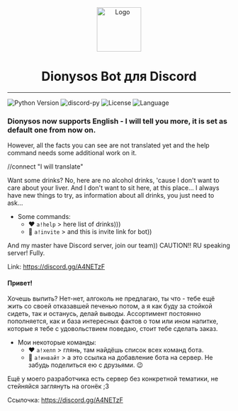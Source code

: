 <div align='center'>
    <img src="https://cdn.discordapp.com/avatars/799606526817730590/ef9bc6a60a02b4d0f655eea9e0dbf126.png" alt="Logo" width="100" height="100">
    <h1>Dionysos Bot для Discord</h1>
</div>

___

![Python Version](https://img.shields.io/badge/python_>%3D-3.8.3-green) ![discord-py](https://img.shields.io/badge/discord.py-1.5.1[upto]1.7.1-blue)
![License](https://img.shields.io/badge/license-MIT-green)
![Language](https://img.shields.io/badge/language-ENG|RUS-green)

### Dionysos now supports English - I will tell you more, it is set as default one from now on.
However, all the facts you can see are not translated yet and the help command needs some additional work on it.

//connect "I will translate"

Want some drinks? No, here are no alcohol drinks, 'cause I don't want to care about your liver. And I don't want to sit here, at this place...
I always have new things to try, as information about all drinks, you just need to ask...
    
* Some commands:
    * ❤️ `а!help` >  here list of drinks)))
    * 💛 `a!invite` > and this is invite link for bot))

And my master have Discord server, join our team)) CAUTION!! RU speaking server! Fully.

Link: https://discord.gg/A4NETzF

#### Привет!
Хочешь выпить? Нет-нет, алгоколь не предлагаю, ты что - тебе ещё жить со своей отказавшей печенью потом, а я как буду за стойкой сидеть, так и останусь, делай выводы.
Ассортимент постоянно пополняется, как и база интересных фактов о том или ином напитке, которые я тебе с удовольствием поведаю, стоит тебе сделать заказ.

* Мои некоторые команды:
    * ❤️ `а!хелп` > глянь, там найдёшь список всех команд бота.
    * 💛 `а!инвайт` > а это ссылка на добавление бота на сервер. Не забудь поделиться ею с друзьями. 😉

Ещё у моего разработчика есть сервер без конкретной тематики, не стейняйся заглянуть на огонёк ;3

Ссылочка: https://discord.gg/A4NETzF
